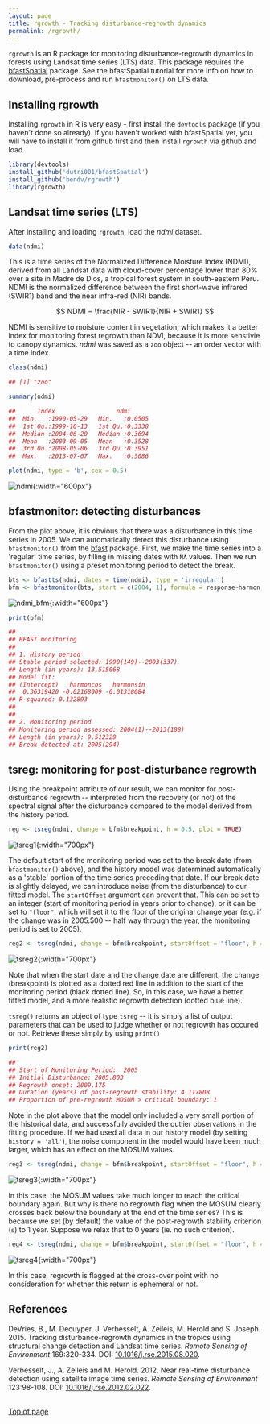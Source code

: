 ```yaml
---
layout: page
title: rgrowth - Tracking disturbance-regrowth dynamics
permalink: /rgrowth/
---
```


<script type="text/x-mathjax-config">
    MathJax.Hub.Config({
      jax: ["input/TeX", "output/HTML-CSS"],
      tex2jax: {
        inlineMath: [ ['$', '$'] ],
        displayMath: [ ['$$', '$$'], ["\[", "\]"] ],
        processEscapes: true,
        skipTags: ['script', 'noscript', 'style', 'textarea', 'pre', 'code']
      }
      //,
      //displayAlign: "left",
      //displayIndent: "2em"
    });
</script>
<script src="http://cdn.mathjax.org/mathjax/latest/MathJax.js?config=TeX-AMS_HTML" type="text/javascript"></script>

`rgrowth` is an R package for monitoring disturbance-regrowth dynamics in forests using Landsat time series (LTS) data. This package requires the [bfastSpatial](http://github.com/dutri001/bfastSpatial) package. See the bfastSpatial tutorial for more info on how to download, pre-process and run `bfastmonitor()` on LTS data.

## Installing rgrowth

Installing `rgrowth` in R is very easy - first install the `devtools` package (if you haven't done so already). If you haven't worked with bfastSpatial yet, you will have to install it from github first and then install `rgrowth` via github and load.

```r
library(devtools)
install_github('dutri001/bfastSpatial')
install_github('bendv/rgrowth')
library(rgrowth)
```

## Landsat time series (LTS)

After installing and loading `rgrowth`, load the *ndmi* dataset.

```r
data(ndmi)
```

This is a time series of the Normalized Difference Moisture Index (NDMI), derived from all Landsat data with cloud-cover percentage lower than 80% over a site in Madre de Dios, a tropical forest system in south-eastern Peru. NDMI is the normalized difference between the first short-wave infrared (SWIR1) band and the near infra-red (NIR) bands.

$$ NDMI = \frac{NIR - SWIR1}{NIR + SWIR1} $$

NDMI is sensitive to moisture content in vegetation, which makes it a better index for monitoring forest regrowth than NDVI, because it is more senstivie to canopy dynamics. *ndmi* was saved as a `zoo` object -- an order vector with a time index.

```r
class(ndmi)
```

```r
## [1] "zoo"
```

```r
summary(ndmi)
```

```r
##      Index                 ndmi       
##  Min.   :1990-05-29   Min.   :0.0505  
##  1st Qu.:1999-10-13   1st Qu.:0.3338  
##  Median :2004-06-20   Median :0.3694  
##  Mean   :2003-09-05   Mean   :0.3528  
##  3rd Qu.:2008-05-06   3rd Qu.:0.3951  
##  Max.   :2013-07-07   Max.   :0.5086
```

```r
plot(ndmi, type = 'b', cex = 0.5)
```

![ndmi](images/ndmi.png){:width="600px"}

## bfastmonitor: detecting disturbances

From the plot above, it is obvious that there was a disturbance in this time series in 2005. We can automatically detect this disturbance using `bfastmonitor()` from the [bfast](http://bfast.r-forge.r-project.org) package. First, we make the time series into a 'regular' time series, by filling in missing dates with `NA` values. Then we run `bfastmonitor()` using a preset monitoring period to detect the break.

```r
bts <- bfastts(ndmi, dates = time(ndmi), type = 'irregular')
bfm <- bfastmonitor(bts, start = c(2004, 1), formula = response~harmon, order = 1, plot = TRUE)
```

![ndmi_bfm](images/ndmi_bfm.png){:width="600px"}

```r
print(bfm)
```

```r
## 
## BFAST monitoring
## 
## 1. History period
## Stable period selected: 1990(149)--2003(337)
## Length (in years): 13.515068
## Model fit:
## (Intercept)   harmoncos   harmonsin 
##  0.36319420 -0.02168009 -0.01318084 
## R-squared: 0.132893
## 
## 
## 2. Monitoring period
## Monitoring period assessed: 2004(1)--2013(188)
## Length (in years): 9.512329
## Break detected at: 2005(294)
```

## tsreg: monitoring for post-disturbance regrowth

Using the breakpoint attribute of our result, we can monitor for post-disturbance regrowth -- interpreted from the recovery (or not) of the spectral signal after the disturbance compared to the model derived from the history period.

```r
reg <- tsreg(ndmi, change = bfm$breakpoint, h = 0.5, plot = TRUE)
```

![tsreg1](images/tsreg1.png){:width="700px"}

The default start of the monitoring period was set to the break date (from `bfastmonitor()` above), and the history model was determined automatically as a 'stable' portion of the time series preceding that date. If our break date is slightly delayed, we can introduce noise (from the disturbance) to our fitted model. The `startOffset` argument can prevent that. This can be set to an integer (start of monitoring period in years prior to change), or it can be set to `"floor"`, which will set it to the floor of the original change year (e.g. if the change was in 2005.500 -- half way through the year, the monitoring period is set to 2005).

```r
reg2 <- tsreg(ndmi, change = bfm$breakpoint, startOffset = "floor", h = 0.5, plot = TRUE)
```

![tsreg2](images/tsreg2.png){:width="700px"}

Note that when the start date and the change date are different, the change (breakpoint) is plotted as a dotted red line in addition to the start of the monitoring period (black dotted line). So, in this case, we have a better fitted model, and a more realistic regrowth detection (dotted blue line).

`tsreg()` returns an object of type `tsreg` -- it is simply a list of output parameters that can be used to judge whether or not regrowth has occured or not. Retrieve these simply by using `print()`

```r
print(reg2)
```

```r
## 
## Start of Monitoring Period:  2005
## Initial Disturbance: 2005.803
## Regrowth onset: 2009.175
## Duration (years) of post-regrowth stability: 4.117808
## Proportion of pre-regrowth MOSUM > critical boundary: 1
```

Note in the plot above that the model only included a very small portion of the historical data, and successfully avoided the outlier observations in the fitting procedure. If we had used all data in our history model (by setting `history = 'all'`), the noise component in the model would have been much larger, which has an effect on the MOSUM values.

```r
reg3 <- tsreg(ndmi, change = bfm$breakpoint, startOffset = "floor", h = 0.5, history='all', plot=TRUE)
```

![tsreg3](images/tsreg3.png){:width="700px"}

In this case, the MOSUM values take much longer to reach the critical boundary again. But why is there no regrowth flag when the MOSUM clearly crosses back below the boundary at the end of the time series? This is because we set (by default) the value of the post-regrowth stability criterion (`s`) to 1 year. Suppose we relax that to 0 years (ie. no such criterion).

```r
reg4 <- tsreg(ndmi, change = bfm$breakpoint, startOffset = "floor", h = 0.5, history='all', s=0, plot=TRUE)
```

![tsreg4](images/tsreg4.png){:width="700px"}

In this case, regrowth is flagged at the cross-over point with no consideration for whether this return is ephemeral or not.

## References

DeVries, B., M. Decuyper, J. Verbesselt, A. Zeileis, M. Herold and S. Joseph. 2015. Tracking disturbance-regrowth dynamics in the tropics using structural change detection and Landsat time series. *Remote Sensing of Environment* 169:320-334. DOI: [10.1016/j.rse.2015.08.020](http://doi.org/10.1016/j.rse.2015.08.020).

Verbesselt, J., A. Zeileis and M. Herold. 2012. Near real-time disturbance detection using satellite image time series. *Remote Sensing of Environment* 123:98-108. DOI: [10.1016/j.rse.2012.02.022](http://doi.org/10.1016/j.rse.2012.02.022).

<br>
<a href="#">Top of page</a>
